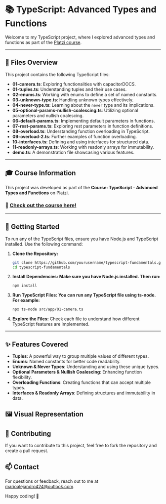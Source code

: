 # 📚 TypeScript: Advanced Types and Functions

Welcome to my TypeScript project, where I explored advanced types and functions as part of the [Platzi course](https://platzi.com/cursos/typescript-tipos-avanzados/).

---

## 📂 Files Overview

This project contains the following TypeScript files:

- **01-camera.ts**: Exploring functionalities with capacitorDOCS.
- **01-tuples.ts**: Understanding tuples and their use cases.
- **02-enums.ts**: Working with enums to define a set of named constants.
- **03-unknown-type.ts**: Handling unknown types effectively.
- **04-never-type.ts**: Learning about the `never` type and its implications.
- **05-optional-params-nullish-coalescing.ts**: Utilizing optional parameters and nullish coalescing.
- **06-default-params.ts**: Implementing default parameters in functions.
- **07-rest-params.ts**: Exploring rest parameters in function definitions.
- **08-overload.ts**: Understanding function overloading in TypeScript.
- **09-overload-2.ts**: Further examples of function overloading.
- **10-interfaces.ts**: Defining and using interfaces for structured data.
- **11-readonly-arrays.ts**: Working with readonly arrays for immutability.
- **demo.ts**: A demonstration file showcasing various features.

---

## 🎓 Course Information

This project was developed as part of the **Course: TypeScript - Advanced Types and Functions** on Platzi.

### 🔗 [Check out the course here!](https://platzi.com/cursos/typescript-tipos-avanzados/)

---

## 🚀 Getting Started

To run any of the TypeScript files, ensure you have Node.js and TypeScript installed. Use the following command:


1. **Clone the Repository:**
   ```bash
   git clone https://github.com/yourusername/typescript-fundamentals.git
   cd typescript-fundamentals

2. **Install Dependencies: Make sure you have Node.js installed. Then run:**
   ```bash
   npm install

3. **Run TypeScript Files: You can run any TypeScript file using ts-node. For example:**
   ```bash
   npx ts-node src/app/01-camera.ts

4. **Explore the Files:** Check each file to understand how different TypeScript features are implemented.

---

## ✨ Features Covered

- **Tuples**: A powerful way to group multiple values of different types.
- **Enums**: Named constants for better code readability.
- **Unknown & Never Types**: Understanding and using these unique types.
- **Optional Parameters & Nullish Coalescing**: Enhancing function flexibility.
- **Overloading Functions**: Creating functions that can accept multiple types.
- **Interfaces & Readonly Arrays**: Defining structures and immutability in data.

## 🖼️ Visual Representation

## 🤝 Contributing

If you want to contribute to this project, feel free to fork the repository and create a pull request.

## 📫 Contact

For questions or feedback, reach out to me at [marioalejandro424@outlook.com](mailto:marioalejandro424@outlook.com).

Happy coding! 🎉
